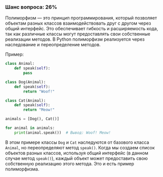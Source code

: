 ### Шанс вопроса: 26%

Полиморфизм — это принцип программирования, который позволяет объектам разных классов взаимодействовать друг с другом через общий интерфейс. Это обеспечивает гибкость и расширяемость кода, так как различные классы могут предоставлять свои собственные реализации методов. В Python полиморфизм реализуется через наследование и переопределение методов.

Пример:
```python
class Animal:
    def speak(self):
        pass

class Dog(Animal):
    def speak(self):
        return "Woof!"

class Cat(Animal):
    def speak(self):
        return "Meow!"

animals = [Dog(), Cat()]

for animal in animals:
    print(animal.speak())  # Вывод: Woof! Meow!
```
В этом примере классы `Dog` и `Cat` наследуются от базового класса `Animal`, но переопределяют метод `speak()`. Когда мы создаем список объектов разных классов, используя общий интерфейс (в данном случае метод `speak()`), каждый объект может предоставить свою собственную реализацию этого метода. Это и есть пример полиморфизма.